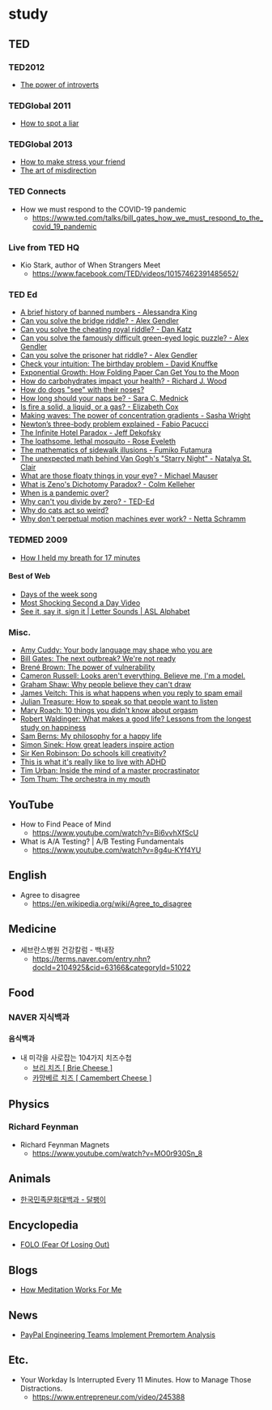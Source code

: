 # study

## TED
### TED2012
* [The power of introverts](https://www.ted.com/talks/susan_cain_the_power_of_introverts)

### TEDGlobal 2011
* [How to spot a liar](https://www.ted.com/talks/pamela_meyer_how_to_spot_a_liar)

### TEDGlobal 2013
* [How to make stress your friend](https://www.ted.com/talks/kelly_mcgonigal_how_to_make_stress_your_friend)
* [The art of misdirection](https://www.ted.com/talks/apollo_robbins_the_art_of_misdirection)

### TED Connects
* How we must respond to the COVID-19 pandemic
  * https://www.ted.com/talks/bill_gates_how_we_must_respond_to_the_covid_19_pandemic

### Live from TED HQ
* Kio Stark, author of When Strangers Meet
  * https://www.facebook.com/TED/videos/10157462391485652/

### TED Ed
* [A brief history of banned numbers - Alessandra King](https://www.youtube.com/watch?v=VmWVXOIQblM)
* [Can you solve the bridge riddle? - Alex Gendler](https://ed.ted.com/lessons/can-you-solve-the-bridge-riddle-alex-gendler)
* [Can you solve the cheating royal riddle? - Dan Katz](https://www.youtube.com/watch?v=hk9c7sJ08Bg)
* [Can you solve the famously difficult green-eyed logic puzzle? - Alex Gendler](https://ed.ted.com/lessons/the-famously-difficult-green-eyed-logic-puzzle-alex-gendler)
* [Can you solve the prisoner hat riddle? - Alex Gendler](https://ed.ted.com/lessons/can-you-solve-the-prisoner-hat-riddle-alex-gendler)
* [Check your intuition: The birthday problem - David Knuffke](https://www.youtube.com/watch?v=KtT_cgMzHx8)
* [Exponential Growth: How Folding Paper Can Get You to the Moon](https://www.youtube.com/watch?v=AmFMJC45f1Q)
* [How do carbohydrates impact your health? - Richard J. Wood](https://www.youtube.com/watch?v=wxzc_2c6GMg)
* [How do dogs "see" with their noses?](https://www.ted.com/talks/alexandra_horowitz_how_do_dogs_see_with_their_noses)
* [How long should your naps be? - Sara C. Mednick](https://www.youtube.com/watch?v=BN9yqF6Um98)
* [Is fire a solid, a liquid, or a gas? - Elizabeth Cox](https://www.youtube.com/watch?v=YV8TT9LRBrY)
* [Making waves: The power of concentration gradients - Sasha Wright](https://www.youtube.com/watch?v=5xtgtJTC2go)
* [Newton’s three-body problem explained - Fabio Pacucci](https://www.youtube.com/watch?v=D89ngRr4uZg)
* [The Infinite Hotel Paradox - Jeff Dekofsky](https://ed.ted.com/lessons/the-infinite-hotel-paradox-jeff-dekofsky)
* [The loathsome, lethal mosquito - Rose Eveleth](https://ed.ted.com/lessons/the-loathsome-lethal-mosquito-rose-eveleth)
* [The mathematics of sidewalk illusions - Fumiko Futamura](https://www.youtube.com/watch?v=wujEE3PRVUo)
* [The unexpected math behind Van Gogh's "Starry Night" - Natalya St. Clair](https://www.youtube.com/watch?v=PMerSm2ToFY)
* [What are those floaty things in your eye? - Michael Mauser](https://ed.ted.com/lessons/what-are-those-floaty-things-in-your-eye-michael-mauser)
* [What is Zeno's Dichotomy Paradox? - Colm Kelleher](https://www.youtube.com/watch?v=EfqVnj-sgcc)
* [When is a pandemic over?](https://ed.ted.com/lessons/when-is-a-pandemic-over)
* [Why can't you divide by zero? - TED-Ed](https://www.youtube.com/watch?v=NKmGVE85GUU)
* [Why do cats act so weird?](https://www.ted.com/talks/tony_buffington_why_do_cats_act_so_weird)
* [Why don't perpetual motion machines ever work? - Netta Schramm](https://www.youtube.com/watch?v=A-QgGXbDyR0)

### TEDMED 2009
* [How I held my breath for 17 minutes](https://www.ted.com/talks/david_blaine_how_i_held_my_breath_for_17_minutes)

#### Best of Web
* [Days of the week song](https://ed.ted.com/best_of_web/UCRutbdy)
* [Most Shocking Second a Day Video](https://ed.ted.com/best_of_web/Mli0hSVZ)
* [See it, say it, sign it | Letter Sounds | ASL Alphabet](https://ed.ted.com/best_of_web/yr5FK8YU)

### Misc.
* [Amy Cuddy: Your body language may shape who you are](https://www.ted.com/talks/amy_cuddy_your_body_language_may_shape_who_you_are)
* [Bill Gates: The next outbreak? We're not ready](https://www.ted.com/talks/bill_gates_the_next_outbreak_we_re_not_ready)
* [Brené Brown: The power of vulnerability](https://www.ted.com/talks/brene_brown_the_power_of_vulnerability)
* [Cameron Russell: Looks aren't everything. Believe me, I'm a model.](https://www.ted.com/talks/cameron_russell_looks_aren_t_everything_believe_me_i_m_a_model)
* [Graham Shaw: Why people believe they can't draw](https://www.ted.com/talks/graham_shaw_why_people_believe_they_can_t_draw)
* [James Veitch: This is what happens when you reply to spam email](https://www.ted.com/talks/james_veitch_this_is_what_happens_when_you_reply_to_spam_email)
* [Julian Treasure: How to speak so that people want to listen](https://www.ted.com/talks/julian_treasure_how_to_speak_so_that_people_want_to_listen)
* [Mary Roach: 10 things you didn't know about orgasm](https://www.ted.com/talks/mary_roach_10_things_you_didn_t_know_about_orgasm)
* [Robert Waldinger: What makes a good life? Lessons from the longest study on happiness](https://www.ted.com/talks/robert_waldinger_what_makes_a_good_life_lessons_from_the_longest_study_on_happiness)
* [Sam Berns: My philosophy for a happy life](https://www.ted.com/talks/sam_berns_my_philosophy_for_a_happy_life)
* [Simon Sinek: How great leaders inspire action](https://www.ted.com/talks/simon_sinek_how_great_leaders_inspire_action)
* [Sir Ken Robinson: Do schools kill creativity?](https://www.ted.com/talks/ken_robinson_says_schools_kill_creativity)
* [This is what it's really like to live with ADHD](https://www.ted.com/talks/jessica_mccabe_this_is_what_it_s_really_like_to_live_with_adhd_jan_2017)
* [Tim Urban: Inside the mind of a master procrastinator](https://www.ted.com/talks/tim_urban_inside_the_mind_of_a_master_procrastinator)
* [Tom Thum: The orchestra in my mouth](https://www.ted.com/talks/tom_thum_the_orchestra_in_my_mouth)

## YouTube
* How to Find Peace of Mind
  * https://www.youtube.com/watch?v=Bi6vvhXfScU
* What is A/A Testing? | A/B Testing Fundamentals
  * https://www.youtube.com/watch?v=8g4u-KYf4YU

## English
* Agree to disagree
  * https://en.wikipedia.org/wiki/Agree_to_disagree

## Medicine
* 세브란스병원 건강칼럼 - 백내장
  * https://terms.naver.com/entry.nhn?docId=2104925&cid=63166&categoryId=51022

## Food
### NAVER 지식백과
#### 음식백과
* 내 미각을 사로잡는 104가지 치즈수첩
  * [브리 치즈 [ Brie Cheese ]](https://terms.naver.com/entry.naver?docId=961241&cid=48181&categoryId=48265)
  * [카망베르 치즈 [ Camembert Cheese ]](https://terms.naver.com/entry.naver?docId=961252&cid=48181&categoryId=48265)

## Physics
### Richard Feynman
* Richard Feynman Magnets
  * https://www.youtube.com/watch?v=MO0r930Sn_8

## Animals
* [한국민족문화대백과 - 달팽이](https://terms.naver.com/entry.nhn?docId=534462&cid=46639&categoryId=46639)

## Encyclopedia
* [FOLO (Fear Of Losing Out)](https://100.daum.net/encyclopedia/view/201XXX2010066)

## Blogs
* [How Meditation Works For Me](https://medium.com/@kentbeck_7670/how-meditation-works-for-me-11378a2a19fc)

## News
* [PayPal Engineering Teams Implement Premortem Analysis](https://www.infoq.com/news/2021/07/paypal-premortem-analysis/)

## Etc.
* Your Workday Is Interrupted Every 11 Minutes. How to Manage Those Distractions.
  * https://www.entrepreneur.com/video/245388
